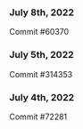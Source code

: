 ### July 8th, 2022

Commit #60370

### July 5th, 2022

Commit #314353


### July 4th, 2022

Commit #72281
